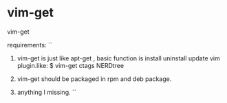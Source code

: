 vim-get
=======

vim-get 

requirements:
``
1. vim-get is just like apt-get , basic function is install uninstall update vim plugin.like:
  $ vim-get ctags NERDtree
2. vim-get should be packaged in rpm and deb package.

3. anything I missing.
``
